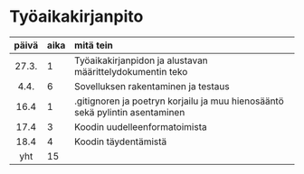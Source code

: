 # Työaikakirjanpito

| päivä | aika | mitä tein  |
| :----:|:-----| :-----|
| 27.3. |1     | Työaikakirjanpidon ja alustavan määrittelydokumentin teko|
| 4.4.   |6     |Sovelluksen rakentaminen ja testaus |
| 16.4   |1     |.gitignoren ja poetryn korjailu ja muu hienosääntö sekä pylintin asentaminen| 
| 17.4   |3     |Koodin uudelleenformatoimista | 
| 18.4   |4     |Koodin täydentämistä | 
| yht   |15     | | 
